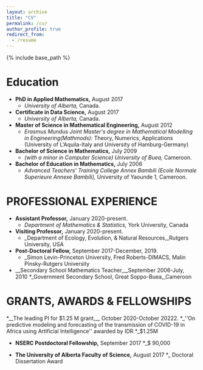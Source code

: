 ```yaml
---
layout: archive
title: "CV"
permalink: /cv/
author_profile: true
redirect_from:
  - /resume
---
```


{% include base_path %}

Education
======
* __PhD in Applied Mathematics,__ August  2017
  * _University of Alberta,_ Canada.
* __Certificate in Data Science,__ August  2017
  * _University of Alberta,_ Canada.
* __Master of Science in Mathematical Engineering,__ August  2012
  * _Erasmus Mundus Joint Master's degree in Mathematical Modelling in Engineering(Mathmods):_ Theory, Numerics, Applications (University of L'Aquila-Italy and University of  Hamburg-Germany)
* __Bachelor of Science in Mathematics,__ July 2009
  * _(with a minor in Computer Science) University of Buea,_ Cameroon.
* __Bachelor of Education in Mathematics,__ July 2006
  * _Advanced Teachers' Training College Annex Bambili (Ecole Normale Superieure Annexe Bambili),_ University of Yaounde 1, Cameroon.
  
  
 PROFESSIONAL EXPERIENCE
 ========
 * __Assistant Professor,__ January  2020-present.
    * _Department of Mathematics & Statistics,_ York University, Canada
 * __Visiting  Professor,__ January  2020-present.
    * _Department of Ecology, Evolution, & Natural Resources,_Rutgers University, USA
 * __Post-Doctoral Fellow,__  September 2017-December, 2019.
    * _Simon Levin-Princeton University, Fred Roberts-DIMACS, Malin Pinsky-Rutgers University
 * __Secondary School Mathematics Teacher,__September 2006-July, 2010
     *_Government Secondary School, Great Soppo-Buea,_Cameroon
 
 GRANTS, AWARDS & FELLOWSHIPS
==========
*__The leading PI for $1.25 M grant,__ October 2020-October 20222.
  *_''On predictive modeling and forecasting of the transmission of COVID-19
  in Africa using Artificial Intelligence''  awarded by IDR
  *_$1.25M
 
* __NSERC  Postdoctoral Fellowship,__ September  2017
 *_$ 90,000
 
 * __The University of Alberta  Faculty of Science,__ August 2017
   *_ Doctoral Dissertation Award
   
 
